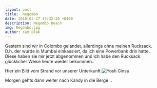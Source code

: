 ```yaml
---
layout: post
title:  Negombo
date: 2018-02-27 17:32:20 +0100
description: Negombo Beach
img: Negombo.jpg
author: Xam Blak
---
```

Gestern sind wir in Colombo gelandet, allerdings ohne meinen Rucksack. D.h. der wurde in Mumbai einkassiert, da ich eine Powerbank drin hatte. Diese haben sie mir jetzt abgenommen und ich habe den Rucksack glücklicher Weise heute wieder bekommen..

Hier ein Bild vom Strand vor unserer Unterkunft
![Yosh Ginsu]({{site.baseurl}}/assets/img/Negombo-beach.jpg)

Morgen gehts dann weiter nach Kandy in die Berge ..